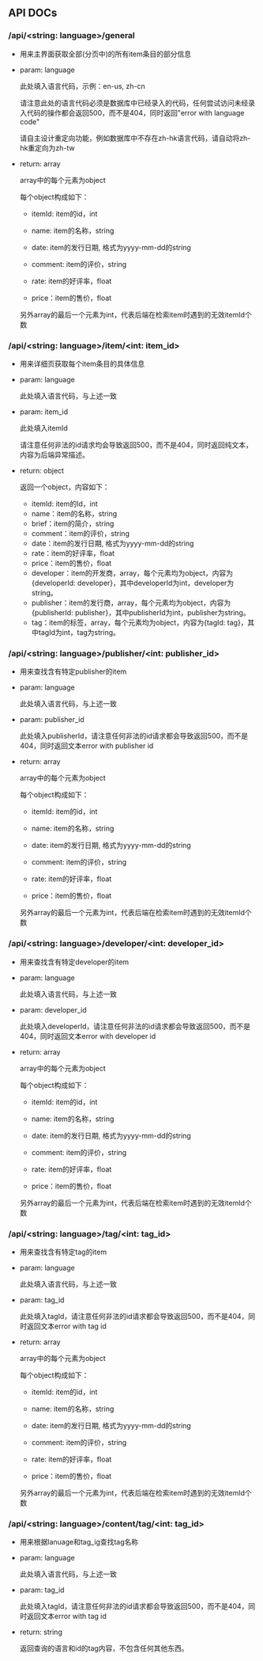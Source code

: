## API DOCs

### /api/<string: language>/general

- 用来主界面获取全部(分页中)的所有item条目的部分信息

- param: language

  此处填入语言代码，示例：en-us, zh-cn

  请注意此处的语言代码必须是数据库中已经录入的代码，任何尝试访问未经录入代码的操作都会返回500，而不是404，同时返回"error with language code"

  请自主设计重定向功能，例如数据库中不存在zh-hk语言代码，请自动将zh-hk重定向为zh-tw

- return: array

  array中的每个元素为object

  每个object构成如下：

  - itemId: item的id，int
  
  - name: item的名称，string
  - date: item的发行日期, 格式为yyyy-mm-dd的string
  - comment: item的评价，string
  - rate: item的好评率，float
  - price：item的售价，float
  
  另外array的最后一个元素为int，代表后端在检索item时遇到的无效itemId个数

### /api/<string: language>/item/<int: item_id>

- 用来详细页获取每个item条目的具体信息

- param: language

  此处填入语言代码，与上述一致

- param: item_id

  此处填入itemId

  请注意任何非法的id请求均会导致返回500，而不是404，同时返回纯文本，内容为后端异常描述。

- return: object

  返回一个object，内容如下：

  - itemId: item的Id，int
  - name：item的名称，string
  - brief：item的简介，string
  - comment：item的评价，string
  - date：item的发行日期, 格式为yyyy-mm-dd的string
  - rate：item的好评率，float
  - price：item的售价，float
  - developer：item的开发商，array，每个元素均为object，内容为{developerId: developer}，其中developerId为int，developer为string。
  - publisher：item的发行商，array，每个元素均为object，内容为{publisherId: publisher}，其中publisherId为int，publisher为string。
  - tag：item的标签，array，每个元素均为object，内容为{tagId: tag}，其中tagId为int，tag为string。

### /api/<string: language>/publisher/<int: publisher_id>

- 用来查找含有特定publisher的item

- param: language

  此处填入语言代码，与上述一致

- param: publisher_id

  此处填入publisherId，请注意任何非法的id请求都会导致返回500，而不是404，同时返回文本error with publisher id

- return: array

  array中的每个元素为object

  每个object构成如下：

  - itemId: item的id，int

  - name: item的名称，string
  - date: item的发行日期, 格式为yyyy-mm-dd的string
  - comment: item的评价，string
  - rate: item的好评率，float
  - price：item的售价，float

  另外array的最后一个元素为int，代表后端在检索item时遇到的无效itemId个数

### /api/<string: language>/developer/<int: developer_id>

- 用来查找含有特定developer的item

- param: language

  此处填入语言代码，与上述一致

- param: developer_id

  此处填入developerId，请注意任何非法的id请求都会导致返回500，而不是404，同时返回文本error with developer id

- return: array

  array中的每个元素为object

  每个object构成如下：

  - itemId: item的id，int

  - name: item的名称，string
  - date: item的发行日期, 格式为yyyy-mm-dd的string
  - comment: item的评价，string
  - rate: item的好评率，float
  - price：item的售价，float

  另外array的最后一个元素为int，代表后端在检索item时遇到的无效itemId个数

### /api/<string: language>/tag/<int: tag_id>

- 用来查找含有特定tag的item

- param: language

  此处填入语言代码，与上述一致

- param: tag_id

  此处填入tagId，请注意任何非法的id请求都会导致返回500，而不是404，同时返回文本error with tag id

- return: array

  array中的每个元素为object

  每个object构成如下：

  - itemId: item的id，int

  - name: item的名称，string
  - date: item的发行日期, 格式为yyyy-mm-dd的string
  - comment: item的评价，string
  - rate: item的好评率，float
  - price：item的售价，float

  另外array的最后一个元素为int，代表后端在检索item时遇到的无效itemId个数

### /api/<string: language>/content/tag/<int: tag_id>

- 用来根据lanuage和tag_ig查找tag名称

- param: language

  此处填入语言代码，与上述一致

- param: tag_id

  此处填入tagId，请注意任何非法的id请求都会导致返回500，而不是404，同时返回文本error with tag id

- return: string

  返回查询的语言和id的tag内容，不包含任何其他东西。
